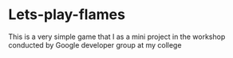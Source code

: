 # Lets-play-flames
This is a very simple game that I as a mini project 
in the workshop conducted by Google developer group
at my college 
